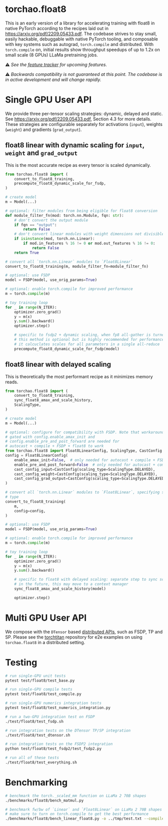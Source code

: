 # torchao.float8

This is an early version of a library for accelerating training with float8 in native PyTorch
according to the recipes laid out in https://arxiv.org/pdf/2209.05433.pdf.
The codebase strives to stay small, easily hackable, debuggable with native PyTorch tooling,
and composable with key systems such as autograd, ```torch.compile``` and distributed.
With ``torch.compile`` on, initial results show
throughput speedups of up to 1.2x on small scale (8 GPUs) LLaMa pretraining jobs.

:warning: <em>See the [feature tracker](https://github.com/pytorch/ao/issues/556) for upcoming features.</em>

:warning: <em>Backwards compatibility is not guaranteed at this point. The codebase is in active development and
will change rapidly.</em>

# Single GPU User API

We provide three per-tensor scaling strategies: dynamic, delayed and static.  See https://arxiv.org/pdf/2209.05433.pdf, Section 4.3 for more details. These strategies are configurable separately for activations (`input`), weights (`weight`) and gradients (`grad_output`).

## float8 linear with dynamic scaling for `input`, `weight` and `grad_output`

This is the most accurate recipe as every tensor is scaled dynamically.

```python
from torchao.float8 import (
    convert_to_float8_training,
    precompute_float8_dynamic_scale_for_fsdp,
)

# create model
m = Model(...)

# optional: filter modules from being eligible for float8 conversion
def module_filter_fn(mod: torch.nn.Module, fqn: str):
    # don't convert the output module
    if fqn == "output":
        return False
    # don't convert linear modules with weight dimensions not divisible by 16
    if isinstance(mod, torch.nn.Linear):
        if mod.in_features % 16 != 0 or mod.out_features % 16 != 0:
            return False
    return True

# convert all `torch.nn.Linear` modules to `Float8Linear`
convert_to_float8_training(m, module_filter_fn=module_filter_fn)

# optional: use FSDP
model = FSDP(model, use_orig_params=True)

# optional: enable torch.compile for improved performance
m = torch.compile(m)

# toy training loop
for _ in range(N_ITER):
    optimizer.zero_grad()
    y = m(x)
    y.sum().backward()
    optimizer.step()

    # specific to fsdp2 + dynamic scaling, when fp8 all-gather is turned on
    # this method is optional but is highly recommended for performance
    # it calcuclates scales for all parameters in a single all-reduce
    precompute_float8_dynamic_scale_for_fsdp(model)

```

## float8 linear with delayed scaling

This is theoretically the most performant recipe as it minimizes memory reads.

```python
from torchao.float8 import (
    convert_to_float8_training,
    sync_float8_amax_and_scale_history,
    ScalingType,
)

# create model
m = Model(...)

# optional: configure for compatibility with FSDP. Note that workarounds
# gated with config.enable_amax_init and
# config.enable_pre_and_post_forward are needed for
# autocast + compile + FSDP + float8 to work
from torchao.float8 import Float8LinearConfig, ScalingType, CastConfig
config = Float8LinearConfig(
    enable_amax_init=False,  # only needed for autocast + compile + FSDP +  float8 delayed
    enable_pre_and_post_forward=False  # only needed for autocast + compile + FSDP +  float8 delayed
    cast_config_input=CastConfig(scaling_type=ScalingType.DELAYED),
    cast_config_weight=CastConfig(scaling_type=ScalingType.DELAYED),
    cast_config_grad_output=CastConfig(scaling_type=ScalingType.DELAYED),
)

# convert all `torch.nn.Linear` modules to `Float8Linear`, specifying scaling
# type
convert_to_float8_training(
    m,
    config=config,
)

# optional: use FSDP
model = FSDP(model, use_orig_params=True)

# optional: enable torch.compile for improved performance
m = torch.compile(m)

# toy training loop
for _ in range(N_ITER):
    optimizer.zero_grad()
    y = m(x)
    y.sum().backward()

    # specific to float8 with delayed scaling: separate step to sync scales/amaxes
    # in the future, this may move to a context manager
    sync_float8_amax_and_scale_history(model)

    optimizer.step()
```

# Multi GPU User API

We compose with the `DTensor` based [distributed APIs](https://pytorch.org/docs/stable/distributed.tensor.parallel.html),
such as FSDP, TP and SP. Please see the [torchtitan](https://github.com/pytorch/torchtitan) repository for e2e examples
on using `torchao.float8` in a distributed setting.

# Testing

```bash
# run single-GPU unit tests
pytest test/float8/test_base.py

# run single-GPU compile tests
pytest test/float8/test_compile.py

# run single-GPU numerics integration tests
pytest test/float8/test_numerics_integration.py

# run a two-GPU integration test on FSDP
./test/float8/test_fsdp.sh

# run integration tests on the DTensor TP/SP integration
./test/float8/test_dtensor.sh

# run integration tests on the FSDP2 integration
python test/float8/test_fsdp2/test_fsdp2.py

# run all of these tests
./test/float8/test_everything.sh
```

# Benchmarking

```bash
# benchmark the torch._scaled_mm function on LLaMa 2 70B shapes
./benchmarks/float8/bench_matmul.py

# benchmark fw/bw of `Linear` and `Float8Linear` on LLaMa 2 70B shapes
# make sure to turn on torch.compile to get the best performance
./benchmarks/float8/bench_linear_float8.py -o ../tmp/test.txt --compile
```
